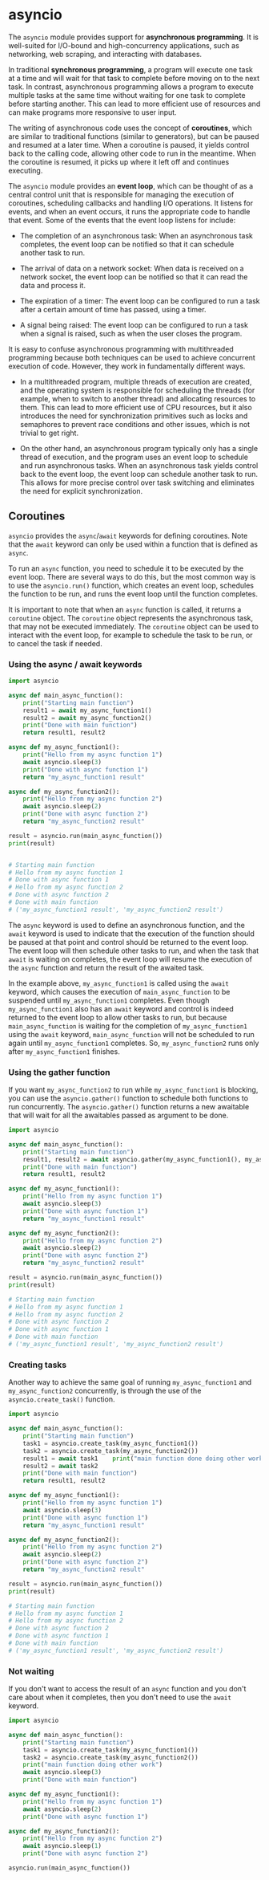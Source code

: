 # asyncio

The `asyncio` module provides support for **asynchronous programming**. It is
well-suited for I/O-bound and high-concurrency applications, such as
networking, web scraping, and interacting with databases.

In traditional **synchronous programming**, a program will execute one task at
a time and will wait for that task to complete before moving on to the next
task. In contrast, asynchronous programming allows a program to execute
multiple tasks at the same time without waiting for one task to complete before
starting another. This can lead to more efficient use of resources and can make
programs more responsive to user input.

The writing of asynchronous code uses the concept of **coroutines**, which are
similar to traditional functions (similar to generators), but can be paused and
resumed at a later time. When a coroutine is paused, it yields control back to
the calling code, allowing other code to run in the meantime. When the
coroutine is resumed, it picks up where it left off and continues executing.

The `asyncio` module provides an **event loop**, which can be thought of as a
central control unit that is responsible for managing the execution of
coroutines, scheduling callbacks and handling I/O operations. It listens for
events, and when an event occurs, it runs the appropriate code to handle that
event. Some of the events that the event loop listens for include:

- The completion of an asynchronous task: When an asynchronous task completes,
  the event loop can be notified so that it can schedule another task to run.

- The arrival of data on a network socket: When data is received on a network
  socket, the event loop can be notified so that it can read the data and
  process it.

- The expiration of a timer: The event loop can be configured to run a task
  after a certain amount of time has passed, using a timer.

- A signal being raised: The event loop can be configured to run a task when a
  signal is raised, such as when the user closes the program.

It is easy to confuse asynchronous programming with multithreaded programming
because both techniques can be used to achieve concurrent execution of code.
However, they work in fundamentally different ways.

- In a multithreaded program, multiple threads of execution are created, and
  the operating system is responsible for scheduling the threads (for example,
  when to switch to another thread) and allocating resources to them. This can
  lead to more efficient use of CPU resources, but it also introduces the need
  for synchronization primitives such as locks and semaphores to prevent race
  conditions and other issues, which is not trivial to get right.

- On the other hand, an asynchronous program typically only has a single thread
  of execution, and the program uses an event loop to schedule and run
  asynchronous tasks. When an asynchronous task yields control back to the
  event loop, the event loop can schedule another task to run. This allows for
  more precise control over task switching and eliminates the need for explicit
  synchronization.

## Coroutines

`asyncio` provides the `async`/`await` keywords for defining coroutines. Note
that the `await` keyword can only be used within a function that is defined as
`async`.

To run an `async` function, you need to schedule it to be executed by the event
loop. There are several ways to do this, but the most common way is to use the
`asyncio.run()` function, which creates an event loop, schedules the function
to be run, and runs the event loop until the function completes.

It is important to note that when an `async` function is called, it returns a
`coroutine` object. The `coroutine` object represents the asynchronous task,
that may not be executed immediately. The `coroutine` object can be used to
interact with the event loop, for example to schedule the task to be run, or to
cancel the task if needed.


### Using the async / await keywords

```python
import asyncio

async def main_async_function():
    print("Starting main function")
    result1 = await my_async_function1()
    result2 = await my_async_function2()
    print("Done with main function")
    return result1, result2

async def my_async_function1():
    print("Hello from my async function 1")
    await asyncio.sleep(3)
    print("Done with async function 1")
    return "my_async_function1 result"

async def my_async_function2():
    print("Hello from my async function 2")
    await asyncio.sleep(2)
    print("Done with async function 2")
    return "my_async_function2 result"

result = asyncio.run(main_async_function())
print(result)


# Starting main function
# Hello from my async function 1
# Done with async function 1
# Hello from my async function 2
# Done with async function 2
# Done with main function
# ('my_async_function1 result', 'my_async_function2 result')
```

The `async` keyword is used to define an asynchronous function, and the `await`
keyword is used to indicate that the execution of the function should be paused
at that point and control should be returned to the event loop. The event loop
will then schedule other tasks to run, and when the task that `await` is
waiting on completes, the event loop will resume the execution of the `async`
function and return the result of the awaited task.

In the example above, `my_async_function1` is called using the `await` keyword,
which causes the execution of `main_async_function` to be suspended until
`my_async_function1` completes. Even though `my_async_function1` also has an
`await` keyword and control is indeed returned to the event loop to allow other
tasks to run, but because `main_async_function` is waiting for the completion
of `my_async_function1` using the `await` keyword, `main_async_function` will
not be scheduled to run again until `my_async_function1` completes. So,
`my_async_function2` runs only after `my_async_function1` finishes.

### Using the gather function

If you want `my_async_function2` to run while `my_async_function1` is blocking,
you can use the `asyncio.gather()` function to schedule both functions to run
concurrently. The `asyncio.gather()` function returns a new awaitable that will
wait for all the awaitables passed as argument to be done.

```python
import asyncio

async def main_async_function():
    print("Starting main function")
    result1, result2 = await asyncio.gather(my_async_function1(), my_async_function2())
    print("Done with main function")
    return result1, result2

async def my_async_function1():
    print("Hello from my async function 1")
    await asyncio.sleep(3)
    print("Done with async function 1")
    return "my_async_function1 result"

async def my_async_function2():
    print("Hello from my async function 2")
    await asyncio.sleep(2)
    print("Done with async function 2")
    return "my_async_function2 result"

result = asyncio.run(main_async_function())
print(result)

# Starting main function
# Hello from my async function 1
# Hello from my async function 2
# Done with async function 2
# Done with async function 1
# Done with main function
# ('my_async_function1 result', 'my_async_function2 result')
```

### Creating tasks

Another way to achieve the same goal of running `my_async_function1` and
`my_async_function2` concurrently, is through the use of the
`asyncio.create_task()` function.

```python
import asyncio

async def main_async_function():
    print("Starting main function")
    task1 = asyncio.create_task(my_async_function1())
    task2 = asyncio.create_task(my_async_function2())
    result1 = await task1    print("main function done doing other work")
    result2 = await task2
    print("Done with main function")
    return result1, result2

async def my_async_function1():
    print("Hello from my async function 1")
    await asyncio.sleep(3)
    print("Done with async function 1")
    return "my_async_function1 result"

async def my_async_function2():
    print("Hello from my async function 2")
    await asyncio.sleep(2)
    print("Done with async function 2")
    return "my_async_function2 result"

result = asyncio.run(main_async_function())
print(result)

# Starting main function
# Hello from my async function 1
# Hello from my async function 2
# Done with async function 2
# Done with async function 1
# Done with main function
# ('my_async_function1 result', 'my_async_function2 result')
```

### Not waiting

If you don't want to access the result of an `async` function and you don't care
about when it completes, then you don't need to use the `await` keyword.

```python
import asyncio

async def main_async_function():
    print("Starting main function")
    task1 = asyncio.create_task(my_async_function1())
    task2 = asyncio.create_task(my_async_function2())
    print("main function doing other work")
    await asyncio.sleep(3)
    print("Done with main function")

async def my_async_function1():
    print("Hello from my async function 1")
    await asyncio.sleep(2)
    print("Done with async function 1")

async def my_async_function2():
    print("Hello from my async function 2")
    await asyncio.sleep(1)
    print("Done with async function 2")

asyncio.run(main_async_function())

```

